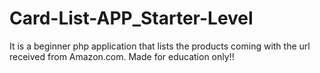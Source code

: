 # Card-List-APP_Starter-Level
It is a beginner php application that lists the products coming with the url received from Amazon.com. Made for education only!!

